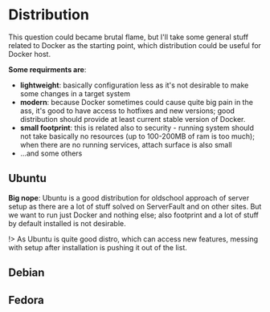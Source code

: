 # Distribution

This question could became brutal flame, but I'll take some general stuff related to
Docker as the starting point, which distribution could be useful for Docker host.

**Some requirments are**:
* **lightweight**: basically configuration less as it's not desirable to make some
changes in a target system 
* **modern**: because Docker sometimes could cause quite big pain in the ass, it's good
to have access to hotfixes and new versions; good distribution should provide at least
current stable version of Docker.
* **small footprint**: this is related also to security - running system should not take
basically no resources (up to 100-200MB of ram is too much); when there are no running
services, attach surface is also small
* ...and some others

## Ubuntu

**Big nope**: Ubuntu is a good distribution for oldschool approach of server setup as
there are a lot of stuff solved on ServerFault and on other sites. But we want to run just
Docker and nothing else; also footprint and a lot of stuff by default installed is
not desirable.

!> As Ubuntu is quite good distro, which can access new features, messing with setup
after installation is pushing it out of the list.

## Debian

## Fedora
